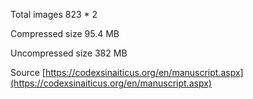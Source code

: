 Total images 823 * 2

Compressed size 95.4 MB

Uncompressed size 382 MB

Source [https://codexsinaiticus.org/en/manuscript.aspx](https://codexsinaiticus.org/en/manuscript.aspx)